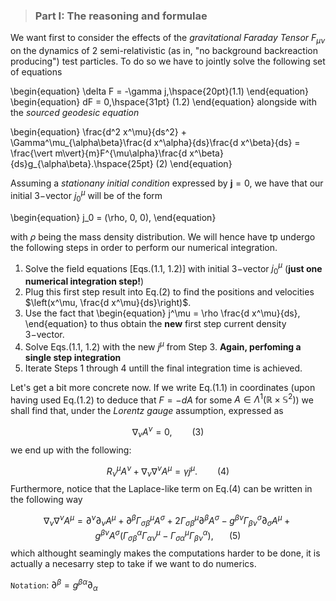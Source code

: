 > ### **Part I: The reasoning and formulae**

We want first to consider the effects of the *gravitational Faraday Tensor* $F_{\mu\nu}$ on the dynamics of $2$ semi-relativistic (as in, "no background backreaction producing") test particles. To do so we have to jointly solve the following set of equations

\begin{equation}
\delta F = -\gamma j,\hspace{20pt}(1.1)
\end{equation}
\begin{equation}
dF = 0,\hspace{31pt} (1.2)
\end{equation}
alongside with the *sourced geodesic equation*

\begin{equation}
\frac{d^2 x^\mu}{ds^2} + \Gamma^\mu_{\alpha\beta}\frac{d x^\alpha}{ds}\frac{d x^\beta}{ds} = \frac{\vert m\vert}{m}F^{\mu\alpha}\frac{d x^\beta}{ds}g_{\alpha\beta}.\hspace{25pt} (2)
\end{equation}

Assuming a *stationany initial condition* expressed by $\boldsymbol{j} = 0$, we have that our initial $3-$vector $j^\mu_0$ will be of the form

\begin{equation}
j_0 = (\rho, 0, 0),
\end{equation}

with $\rho$ being the mass density distribution. We will hence have tp undergo the following steps in order to perform our numerical integration.

1. Solve the field equations [Eqs.(1.1, 1.2)] with initial $3-$vector $j^\mu_0$ (**just one numerical integration step!**)
2. Plug this first step result into Eq.(2) to find the positions and velocities $\left(x^\mu, \frac{d x^\mu}{ds}\right)$.
3. Use the fact that
\begin{equation}
j^\mu = \rho \frac{d x^\mu}{ds},
\end{equation}
to thus obtain the **new** first step current density $3-$vector.
4. Solve Eqs.(1.1, 1.2) with the new $j^\mu$ from Step 3. **Again, perfoming a single step integration**
5. Iterate Steps 1 through 4 untill the final integration time is achieved.

Let's get a bit more concrete now. If we write Eq.(1.1) in coordinates (upon having used Eq.(1.2) to deduce that $F = -dA$ for some $A\in \Lambda^1(\mathbb{R}\times \mathbb{S}^2)$) we shall find that, under the *Lorentz gauge* assumption, expressed as

$$
\begin{equation}
\nabla_\nu A^\nu = 0, \hspace{25pt} (3)
\end{equation}
$$
we end up with the following:

$$
\begin{equation}
R^\mu_\nu A^\nu + \nabla_\nu\nabla^\nu A^\mu = \gamma j^\mu. \hspace{25pt} (4)
\end{equation}
$$
Furthermore, notice that the Laplace-like term on Eq.(4) can be written in the following way

$$
\begin{equation}
\nabla_\nu\nabla^\nu A^\mu = \partial^\nu\partial_\nu A^\mu + \partial^\beta \Gamma^\mu_{\sigma\beta}A^\sigma + 2 \Gamma^\mu_{\sigma\beta}\partial^\beta A^\sigma - g^{\beta\nu}\Gamma^\sigma_{\beta\nu}\partial_\sigma A^\mu + g^{\beta\nu}A^\sigma(\Gamma^\alpha_{\sigma\beta}\Gamma^\mu_{\alpha\nu} - \Gamma^\mu_{\sigma\alpha}\Gamma^\alpha_{\beta\nu}), \hspace{20pt} (5)
\end{equation}
$$
which althought seamingly makes the computations harder to be done, it is actually a necesarry step to take if we want to do numerics.

`Notation`: $\partial^\beta = g^{\beta\alpha}\partial_\alpha$



